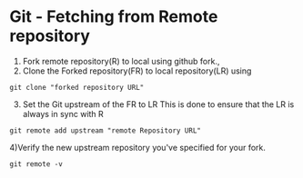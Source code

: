 # Git - Fetching from Remote repository

1) Fork  remote repository(R) to local using github fork.,
2) Clone the Forked repository(FR) to local repository(LR) using

```
git clone "forked repository URL"
```
3) Set the Git upstream of the FR to LR This is done to ensure that the LR is always in sync with R

```
git remote add upstream "remote Repository URL"
```

4)Verify the new upstream repository you've specified for your fork.

```
git remote -v
```



<!--stackedit_data:
eyJoaXN0b3J5IjpbNDIxODg1OV19
-->